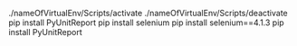 ./nameOfVirtualEnv/Scripts/activate
./nameOfVirtualEnv/Scripts/deactivate
pip install PyUnitReport
pip install selenium
pip install selenium==4.1.3
pip install PyUnitReport